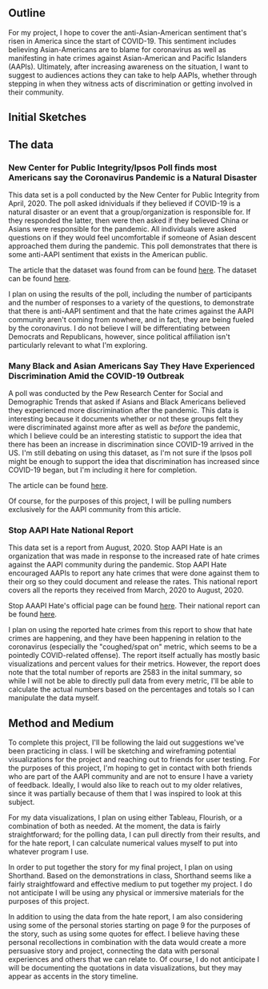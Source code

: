 ## Outline 

For my project, I hope to cover the anti-Asian-American sentiment that's risen in America since the start of COVID-19. This sentiment includes believing Asian-Americans are to blame for coronavirus as well as manifesting in hate crimes against Asian-American and Pacific Islanders (AAPIs). Ultimately, after increasing awareness on the situation, I want to suggest to audiences actions they can take to help AAPIs, whether through stepping in when they witness acts of discrimination or getting involved in their community. 

## Initial Sketches 

## The data 

### New Center for Public Integrity/Ipsos Poll finds most Americans say the Coronavirus Pandemic is a Natural Disaster 

This data set is a poll conducted by the New Center for Public Integrity from April, 2020. The poll asked idnividuals if they believed if COVID-19 is a natural disaster or an event that a group/organization is responsible for. If they responded the latter, then were then asked if they believed China or Asians were responsible for the pandemic. All individuals were asked questions on if they would feel uncomfortable if someone of Asian descent approached them during the pandemic. This poll demonstrates that there is some anti-AAPI sentiment that exists in the American public. 

The article that the dataset was found from can be found [here](https://www.ipsos.com/en-us/news-polls/center-for-public-integrity-poll-2020). The dataset can be found [here](https://www.ipsos.com/sites/default/files/ct/news/documents/2020-04/topline-center-for-public-integrity-042820.pdf). 

I plan on using the results of the poll, including the number of participants and the number of responses to a variety of the questions, to demonstrate that there is anti-AAPI sentiment and that the hate crimes against the AAPI community aren't coming from nowhere, and in fact, they are being fueled by the coronavirus. I do not believe I will be differentiating between Democrats and Republicans, however, since political affiliation isn't particularly relevant to what I'm exploring. 

### Many Black and Asian Americans Say They Have Experienced Discrimination Amid the COVID-19 Outbreak

A poll was conducted by the Pew Research Center for Social and Demographic Trends that asked if Asians and Black Americans believed they experienced more discrimination after the pandemic. This data is interesting because it documents whether or not these groups felt they were discriminated against more after as well as *before* the pandemic, which I believe could be an interesting statistic to support the idea that there has been an increase in discrimination since COVID-19 arrived in the US. I'm still debating on using this dataset, as I'm not sure if the Ipsos poll might be enough to support the idea that discrimination has increased since COVID-19 began, but I'm including it here for completion. 

The article can be found [here](https://www.pewresearch.org/social-trends/2020/07/01/many-black-and-asian-americans-say-they-have-experienced-discrimination-amid-the-covid-19-outbreak/). 

Of course, for the purposes of this project, I will be pulling numbers exclusively for the AAPI community from this article. 

### Stop AAPI Hate National Report 

This data set is a report from August, 2020. Stop AAPI Hate is an organization that was made in response to the increased rate of hate crimes against the AAPI community during the pandemic. Stop AAPI Hate encouraged AAPIs to report any hate crimes that were done against them to their org so they could document and release the rates. This national report covers all the reports they received from March, 2020 to August, 2020. 

Stop AAAPI Hate's official page can be found [here](https://stopaapihate.org/). Their national report can be found [here](https://secureservercdn.net/104.238.69.231/a1w.90d.myftpupload.com/wp-content/uploads/2020/10/Stop_AAPI_Hate_National_Report_200805.pdf). 

I plan on using the reported hate crimes from this report to show that hate crimes are happening, and they have been happening in relation to the coronavirus (especially the "coughed/spat on" metric, which seems to be a pointedly COVID-related offense). The report itself actually has mostly basic visualizations and percent values for their metrics. However, the report does note that the total number of reports are 2583 in the inital summary, so while I will not be able to directly pull data from every metric, I'll be able to calculate the actual numbers based on the percentages and totals so I can manipulate the data myself. 

## Method and Medium 

To complete this project, I'll be following the laid out suggestions we've been practicing in class. I will be sketching and wireframing potential visualizations for the project and reaching out to friends for user testing. For the purposes of this project, I'm hoping to get in contact with both friends who are part of the AAPI community and are not to ensure I have a variety of feedback. Ideally, I would also like to reach out to my older relatives, since it was partially because of them that I was inspired to look at this subject. 

For my data visualizations, I plan on using either Tableau, Flourish, or a combination of both as needed. At the moment, the data is fairly straightforward; for the polling data, I can pull directly from their results, and for the hate report, I can calculate numerical values myself to put into whatever program I use. 

In order to put together the story for my final project, I plan on using Shorthand. Based on the demonstrations in class, Shorthand seems like a fairly straightfoward and effective medium to put together my project. I do not anticipate I will be using any physical or immersive materials for the purposes of this project. 

In addition to using the data from the hate report, I am also considering using some of the personal stories starting on page 9 for the purposes of the story, such as using some quotes for effect. I believe having these personal recollections in combination with the data would create a more persuasive story and project, connecting the data with personal experiences and others that we can relate to. Of course, I do not anticipate I will be documenting the quotations in data visualizations, but they may appear as accents in the story timeline. 
